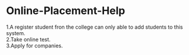 # Online-Placement-Help

1.A register student fron the college can only able to add students to this system.       
2.Take online test.       
3.Apply for companies.         
   
